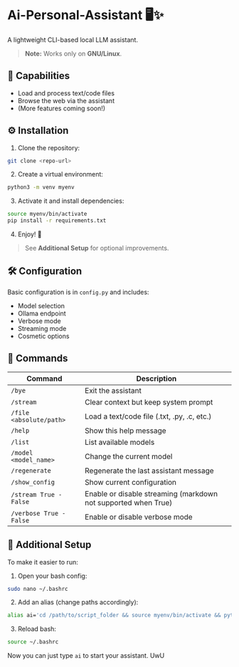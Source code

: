 
# Ai-Personal-Assistant 🖥️✨

A lightweight CLI-based local LLM assistant.

> **Note:** Works only on **GNU/Linux**.

## 🌟 Capabilities

* Load and process text/code files
* Browse the web via the assistant
* (More features coming soon!)

## ⚙️ Installation

1. Clone the repository:

```bash
git clone <repo-url>
```

2. Create a virtual environment:

```bash
python3 -m venv myenv
```

3. Activate it and install dependencies:

```bash
source myenv/bin/activate
pip install -r requirements.txt
```

4. Enjoy! 🎉

> See **Additional Setup** for optional improvements.

## 🛠️ Configuration

Basic configuration is in `config.py` and includes:

* Model selection
* Ollama endpoint
* Verbose mode
* Streaming mode
* Cosmetic options

## 💬 Commands

| Command                  | Description                                                    |
| ------------------------ | -------------------------------------------------------------- |
| `/bye`                   | Exit the assistant                                             |
| `/stream`                | Clear context but keep system prompt                           |
| `/file <absolute/path>`  | Load a text/code file (.txt, .py, .c, etc.)                    |
| `/help`                  | Show this help message                                         |
| `/list`                  | List available models                                          |
| `/model <model_name>`    | Change the current model                                       |
| `/regenerate`            | Regenerate the last assistant message                          |
| `/show_config`           | Show current configuration                                     |
| `/stream True - False`   | Enable or disable streaming (markdown not supported when True) |
| `/verbose True - False`  | Enable or disable verbose mode                                 |

## 📝 Additional Setup

To make it easier to run:

1. Open your bash config:

```bash
sudo nano ~/.bashrc
```

2. Add an alias (change paths accordingly):

```bash
alias ai='cd /path/to/script_folder && source myenv/bin/activate && python main.py'
```

3. Reload bash:

```bash
source ~/.bashrc
```

Now you can just type `ai` to start your assistant. UwU
